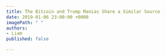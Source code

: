 ```yaml
---
title: The Bitcoin and Trump Manias Share a Similar Source
date: 2019-01-06 23:00:00 +0000
imagePath: " "
authors:
- Liam
published: false

---
```

